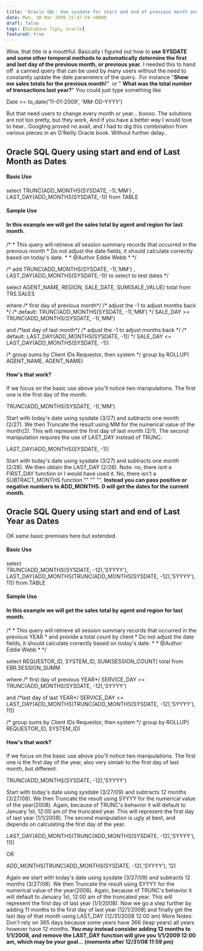 ```yaml
---
title: 'Oracle SQL: Use sysdate for start and end of previous month and year'
date: Mon, 30 Mar 2009 22:47:59 +0000
draft: false
tags: [Database Tips, oracle]
featured: true
---
```


Wow, that title is a mouthful. Basically i figured out how to **use SYSDATE and some other temporal methods to automatically determine the first and last day of the previous month, or previous year**. I needed this to hand off  a canned query that can be used by many users without the need to constantly update the date parameters of the query.  For instance "**Show me sales totals for the previous month!**"  or " **What was the total number of transactions last year?**" You could just type something like

 Date >= to_date('11-01-2009', 'MM-DD-YYYY')

But that need users to change every month or year... boooo. The solutions are not too pretty, but they work, And if you have a better way I would love to hear.. Googling proved no avail, and I had to dig this combination from various pieces in an O'Reilly Oracle book. Without further delay..

Oracle SQL Query using start and end of Last Month as Dates
-----------------------------------------------------------

#### Basic Use

#### 

select TRUNC(ADD\_MONTHS(SYSDATE, -1),'MM') , LAST\_DAY(ADD_MONTHS(SYSDATE,-1)) from TABLE

#### Sample Use

#### In this example we will get the sales total by agent and region for last month.

/\*
\*  This query will retrieve all session summary records that occurred in the previous month
\* Do not adjust the date fields, it should calculate correctly based on today's date.
\*
\* @Author Eddie Webb
\*
\*/

/\* add TRUNC(ADD\_MONTHS(SYSDATE, -1),'MM') , LAST\_DAY(ADD_MONTHS(SYSDATE,-1))  to select to test dates */

select  AGENT\_NAME, REGION, SALE\_DATE, SUM(SALE_VALUE) total from TRS.SALES


where
    /\* first day of previous month*/
    /\* adjust the -1 to adjust months back */
    /\* default:   TRUNC(ADD_MONTHS(SYSDATE, -1),'MM')    */
    SALE\_DAY >= TRUNC(ADD\_MONTHS(SYSDATE, -1),'MM')
   
and
    /\*last day of last month\*/
    /\* adjust the -1 to adjust months back */
    /\* default:    LAST\_DAY(ADD\_MONTHS(SYSDATE, -1))   */
    SALE\_DAY <= LAST\_DAY(ADD_MONTHS(SYSDATE, -1))


/\* group sums by Client IDs Requestor, then system */
group by ROLLUP( AGENT\_NAME, AGENT\_NAME)

#### How's that work?

If we focus on the basic use above you'll notice two manipulations. The first one is the first day of the month.

 TRUNC(ADD_MONTHS(SYSDATE, -1),'MM') 

Start with today's date using sysdate (3/27) and subtracts one month (2/27). We then Truncate the result using MM for the numerical value of the month(2). This will represent the first day of last month (2/1). The second manipulation requires the use of LAST_DAY instead of TRUNC.

 LAST\_DAY(ADD\_MONTHS(SYSDATE, -1)) 

Start with today's date using sysdate (3/27) and subtracts one month (2/28). We then obtain the LAST\_DAY (2/28). Note: no, there isnt a FIRST\_DAY function or I would have used it. No, there isn't a SUBTRACT_MONTHS function "" "" "". **Instead you can pass positive or negative numbers to ADD_MONTHS. 0 will get the dates for the current month.**

Oracle SQL Query using start and end of Last Year as Dates
----------------------------------------------------------

OK same basic premises here but extended.

#### Basic Use

#### 

select     
TRUNC(ADD_MONTHS(SYSDATE, -12),'SYYYY'),
LAST\_DAY(ADD\_MONTHS(TRUNC(ADD_MONTHS(SYSDATE, -12),'SYYYY'), 11))
from TABLE

#### Sample Use

#### In this example we will get the sales total by agent and region for last month.

/\*
\*  This query will retrieve all session summary records that occurred in the previous YEAR
\* and provide a total count by client
\* Do not adjust the date fields, it should calculate correctly based on today's date.
\*
\* @Author Eddie Webb
*
*/



select  REQUESTOR\_ID, SYSTEM\_ID, SUM(SESSION\_COUNT) total from EBR.SESSION\_SUMM


where
    /\* first day of previous YEAR*/
    SERVICE\_DAY >= TRUNC(ADD\_MONTHS(SYSDATE, -12),'SYYYY') 
 
   
and
    /\*last day of last YEAR\*/
    SERVICE\_DAY <= LAST\_DAY(ADD\_MONTHS(TRUNC(ADD\_MONTHS(SYSDATE, -12),'SYYYY'), 11))


/\* group sums by Client IDs Requestor, then system */
group by ROLLUP( REQUESTOR\_ID, SYSTEM\_ID)

#### How's that work?

If we focus on the basic use above you'll notice two manipulations. The first one is the first day of the year, also very simialr to the first day of last month, but different.

 TRUNC(ADD_MONTHS(SYSDATE, -12),'SYYYY')  

Start with today's date using sysdate (3/27/09) and subtracts 12 months (3/27/08). We then Truncate the result using SYYYY for the numerical value of the year(2008). Again, because of TRUNC's behavior it will default to January 1st, 12:00 am of the truncated year. This will represent the first day of last year (1/1/2008). The second manipulation is ugly at best, and depends on calculating the first day of the year.

 LAST\_DAY(ADD\_MONTHS(TRUNC(ADD_MONTHS(SYSDATE, -12),'SYYYY'), 11)) 

OR

 ADD\_MONTHS(TRUNC(ADD\_MONTHS(SYSDATE, -12),'SYYYY'), 12) 

Again we start with today's date using sysdate (3/27/09) and subtracts 12 months (3/27/08). We then Truncate the result using SYYYY for the numerical value of the year(2008). Again, because of TRUNC's behavior it will default to January 1st, 12:00 am of the truncated year. This will represent the first day of last year (1/1/2008). Now we go a step further by adding 11 months to the first day of last year (12/1/2008) and finally get the last day of that month using LAST_DAY (12/31/2008 12:00 am) More Notes: Don't rely on 365 days because some years have 366 (leap years) all years however have 12 months. **You may instead consider adding 12 months to 1/1/2008, and remove the LAST_DAY function will give you 1/1/2009 12:00 am, which may be your goal... (moments after 12/31/08 11:59 pm)**

